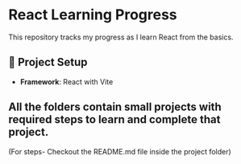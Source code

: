 # React Learning Progress

This repository tracks my progress as I learn React from the basics.

## 🚀 Project Setup
- **Framework**: React with Vite
## All the folders contain small projects with required steps to learn and complete that project.
(For steps- Checkout the README.md file inside the project folder)